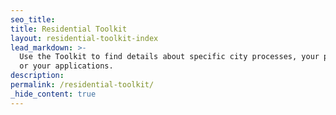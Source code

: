 ```yaml
---
seo_title:
title: Residential Toolkit
layout: residential-toolkit-index
lead_markdown: >-
  Use the Toolkit to find details about specific city processes, your property,
  or your applications.
description:
permalink: /residential-toolkit/
_hide_content: true
---
```

